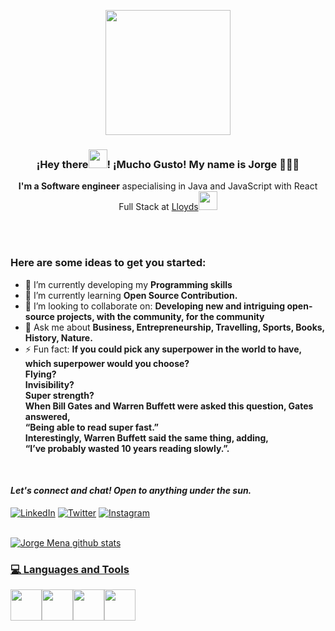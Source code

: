 <p align="center" width="300">
   <img align="center" width="200" src="https://media.giphy.com/media/IeRdg7gLkfK1ly2mFU/giphy.gif" />
   <h3 align="center">¡Hey there<img src="https://raw.githubusercontent.com/iampavangandhi/iampavangandhi/master/gifs/Hi.gif" width="30px">! ¡Mucho Gusto! My name is Jorge 👨🏻‍💻</h3>
</p>
<p align="center"> <strong>I'm a Software engineer</strong> aspecialising in Java and JavaScript with React
 </br>Full Stack at <a href="https://www.lloydsbankinggroup.com">Lloyds</a><img src="https://media.giphy.com/media/WUlplcMpOCEmTGBtBW/giphy.gif" width="30">
<p align="center"></p>

</br>

</br>

### Here are some ideas to get you started:</br>

- 🔭 I’m currently developing my **Programming skills**
- 🌱 I’m currently learning **Open Source Contribution.**
- 👯 I’m looking to collaborate on: **Developing new and intriguing open-source projects, with the community, for the community**
- 💬 Ask me about **Business, Entrepreneurship, Travelling, Sports, Books, History, Nature.**
- ⚡ Fun fact: **If you could pick any superpower in the world to have, which superpower would you choose?</br>
  Flying?</br>
  Invisibility?</br>
  Super strength?</br>
  When Bill Gates and Warren Buffett were asked this question, Gates answered,</br>
  “Being able to read super fast.”</br>
  Interestingly, Warren Buffett said the same thing, adding,</br>
  “I’ve probably wasted 10 years reading slowly.”.**

</br>

#### _Let's connect and chat! Open to anything under the sun._

<div align="left">
<a href="https://www.linkedin.com/in/aljorgevi/" target="_blank"><img src="https://img.shields.io/badge/LinkedIn-%230077B5.svg?&style=flat-square&logo=linkedin&logoColor=white" alt="LinkedIn"></a>
<a href="https://twitter.com/aljorgevi" target="_blank"><img src="https://img.shields.io/badge/-Twitter-1da1f2?style=flat-square&labelColor=1da1f2&logo=twitter&logoColor=white" alt="Twitter"></a>
<a href="https://www.instagram.com/aljorgevi/" target="_blank"><img src="https://img.shields.io/badge/Instagram-%23E4405F.svg?&style=flat-square&logo=instagram&logoColor=white" alt="Instagram">
</div>

</br>

![Jorge Mena github stats](https://github-readme-stats.vercel.app/api?username=jorgemenadev&show_icons=true&hide_border=true)

<div>
  <h3> 💻 Languages and Tools </h3>
  <p>
  <img src="https://media3.giphy.com/media/ln7z2eWriiQAllfVcn/200w.webp" width="50"><img src="https://i.giphy.com/media/eNAsjO55tPbgaor7ma/200w.webp" width="50"><img src="https://i.giphy.com/media/IdyAQJVN2kVPNUrojM/200.webp" width="50"><img src="https://media3.giphy.com/media/kdFc8fubgS31b8DsVu/giphy.webp" width="50">
  <p>
</div>



